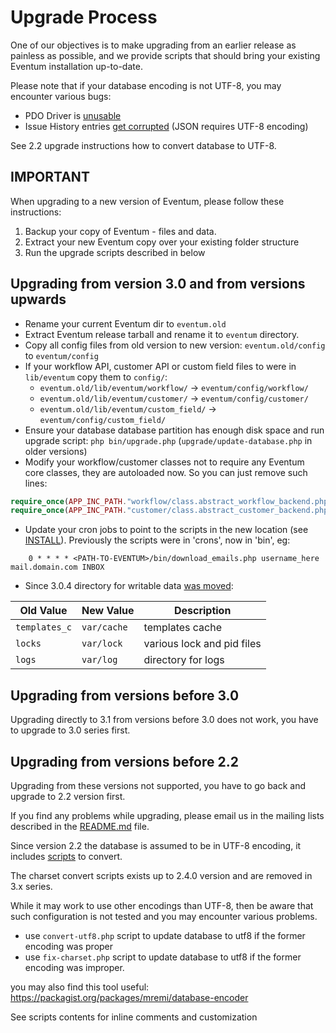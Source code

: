 Upgrade Process
===============

One of our objectives is to make upgrading from an earlier release as
painless as possible, and we provide scripts that should bring your
existing Eventum installation up-to-date.

Please note that if your database encoding is not UTF-8, you may encounter various bugs:
* PDO Driver is [unusable](https://github.com/eventum/eventum/pull/167) 
* Issue History entries [get corrupted](https://gitter.im/eventum/eventum?at=58225f1d45c9e3eb4314b58c) (JSON requires UTF-8 encoding)

See 2.2 upgrade instructions how to convert database to UTF-8.

IMPORTANT
---------

When upgrading to a new version of Eventum, please follow these instructions:

1.  Backup your copy of Eventum - files and data.
2.  Extract your new Eventum copy over your existing folder structure
3.  Run the upgrade scripts described in below

Upgrading from version 3.0 and from versions upwards
----------------------------------------------------

* Rename your current Eventum dir to `eventum.old`
* Extract Eventum release tarball and rename it to `eventum` directory.
* Copy all config files from old version to new version: `eventum.old/config` to `eventum/config`
* If your workflow API, customer API or custom field files to were in `lib/eventum` copy them to `config/`:
	 - `eventum.old/lib/eventum/workflow/` -> `eventum/config/workflow/`
	 - `eventum.old/lib/eventum/customer/` -> `eventum/config/customer/`
	 - `eventum.old/lib/eventum/custom_field/` -> `eventum/config/custom_field/`
* Ensure your database database partition has enough disk space and run upgrade script: `php bin/upgrade.php` (`upgrade/update-database.php` in older versions)
* Modify your workflow/customer classes not to require any Eventum core classes, they are autoloaded now. So you can just remove such lines:
```php
require_once(APP_INC_PATH."workflow/class.abstract_workflow_backend.php");
require_once(APP_INC_PATH."customer/class.abstract_customer_backend.php");
```
* Update your cron jobs to point to the scripts in the new location (see [INSTALL](System-Admin%3A-Doing-a-fresh-install)).
	Previously the scripts were in 'crons', now in 'bin', eg:
```
	0 * * * * <PATH-TO-EVENTUM>/bin/download_emails.php username_here mail.domain.com INBOX
```
* Since 3.0.4 directory for writable data [was moved](https://github.com/eventum/eventum/pull/81):

Old Value  | New Value | Description
------------- | ------------- | -------------
`templates_c`  | `var/cache` | templates cache
`locks`  | `var/lock` | various lock and pid files
`logs`  | `var/log` | directory for logs

Upgrading from versions before 3.0
----------------------------------

Upgrading directly to 3.1 from versions before 3.0 does not work, you have to upgrade to 3.0 series first.

Upgrading from versions before 2.2
----------------------------------

Upgrading from these versions not supported, you have to go back and upgrade to 2.2 version first.

If you find any problems while upgrading, please email us in the mailing lists
described in the [README.md](https://github.com/eventum/eventum) file.

Since version 2.2 the database is assumed to be in UTF-8 encoding, it includes [scripts](https://github.com/eventum/eventum/tree/v2.4.0-pre1/upgrade/v2.1.1_to_v2.2) to convert.

The charset convert scripts exists up to 2.4.0 version and are removed in 3.x series.

While it may work to use other encodings than UTF-8,
then be aware that such configuration is not tested and you may encounter various problems.

- use `convert-utf8.php` script to update database to utf8 if the former encoding was proper
- use `fix-charset.php` script to update database to utf8 if the former encoding was improper.

you may also find this tool useful: https://packagist.org/packages/mremi/database-encoder

See scripts contents for inline comments and customization